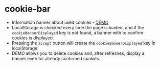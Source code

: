 # cookie-bar
- Information banner about used cookies - [DEMO](http://studio42.wz.cz/cookies-bar/)
- LocalStorage is checked every time the page is loaded, and if the `cookieBannerDisplayed` key is not found, a banner with to confirm cookies is displayed.
- Pressing the `accept` button will create the `cookieBannerDisplayed` key in localStorage.
- DEMO allows you to delete cookies and, after refreshes, display a banner even for already confirmed cookies.